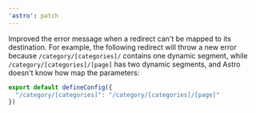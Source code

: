 ```yaml
---
'astro': patch
---
```


Improved the error message when a redirect can't be mapped to its destination. For example, the following redirect
will throw a new error because `/category/[categories]/` contains one dynamic segment, while `/category/[categories]/[page]` has two dynamic segments,
and Astro doesn't know how map the parameters:

```js
export default defineConfig({
  "/category/[categories]": "/category/[categories]/[page]"
})
```
